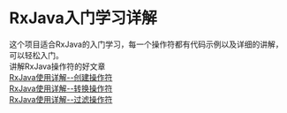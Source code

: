 RxJava入门学习详解
====
这个项目适合RxJava的入门学习，每一个操作符都有代码示例以及详细的讲解，可以轻松入门。<br>
讲解RxJava操作符的好文章<br>
[RxJava使用详解--创建操作符 ](http://blog.csdn.net/xiaochuanding/article/details/53710928)<br>
[ RxJava使用详解--转换操作符 ](http://blog.csdn.net/xiaochuanding/article/details/53727426)<br>
[ RxJava使用详解--过滤操作符 ](http://blog.csdn.net/xiaochuanding/article/details/53740545)<br>
